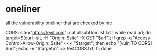 # oneliner
all the vulnerability oneliner that are checked by me 

CORS:
site="https://evil.com"; cat allsubDomlist.txt | while read url; do target=$(curl -sIL -H "Origin: $site" -X GET "$url"); if grep -q "Access-Control-Allow-Origin: $site" <<< "$target"; then echo "[vuln TO CORS] $url"; echo -e "$target\n" >> testCORS.txt; fi; done

